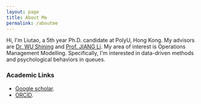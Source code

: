 ```yaml
---
layout: page
title: About Me
permalink: /aboutme
---
```



Hi, I'm Liutao, a 5th year Ph.D. candidate at PolyU, Hong Kong. My advisors are [Dr. WU Shining](https://www.polyu.edu.hk/lms/people/academic-staff/shining-wu/) and [Prof. JIANG Li](https://www.polyu.edu.hk/lms/people/academic-staff/li-jiang/). My area of interest is Operations Management Modelling. Specifically, I'm interested in data-driven methods and psychological behaviors in queues. 

### Academic Links
* [Google scholar](https://scholar.google.com/citations?user=nxpvIJAAAAAJ&hl=zh-TW).
* [ORCID](https://orcid.org/0000-0001-9691-5632).
